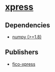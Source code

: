 # [xpress](https://pypi.org/project/xpress)

## Dependencies
- [numpy (>=1.8)](packages/n/numpy.md)



## Publishers
- [fico-xpress](https://pypi.org/user/fico-xpress)

